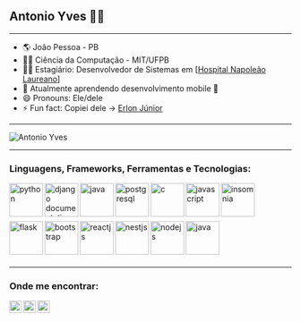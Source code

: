 ## Antonio Yves 👨‍💻

---

- 🌎 João Pessoa - PB
- 👨‍🎓 Ciência da Computação - MIT/UFPB
- 👨‍💻 Estagiário: Desenvolvedor de Sistemas em [<a href="http://hlaureano.org.br" target="_blank">Hospital Napoleão Laureano</a>]
- 🌱 Atualmente aprendendo desenvolvimento mobile 📱
- 😄 Pronouns: Ele/dele
- ⚡ Fun fact: Copiei dele -> [Erlon Júnior](https://github.com/ejrgeek)

---


<img align="center" src="https://github-readme-stats.vercel.app/api?username=antonio-yves&show_icons=true&theme=dark" alt="Antonio Yves" />

---

### Linguagens, Frameworks, Ferramentas e Tecnologias:
[<img align="left" alt="python" width="60px" src="https://www.flaticon.com/svg/static/icons/svg/1822/1822899.svg">][python]
[<img align="left" alt="django documentation" width="60px" src="https://cdn.iconscout.com/icon/free/png-512/django-2-282855.png">][django]
[<img align="left" alt="java" width="60px" src="https://www.ifpe.edu.br/campus/palmares/noticias/curso-de-extensao-em-java/javalogo.png/@@images/bf2f5d2c-6545-43bc-b187-9d01c6875d56.png">][java]
[<img align="left" alt="postgresql" width="60px" src="https://stato.blog.br/loja/image/cache/catalog/LOGO/postgresql-logo-500x500.png">][postgresql]
[<img align="left" alt="c" width="60px" src="https://cdn.freebiesupply.com/logos/large/2x/c-2975-logo-png-transparent.png">][c]
[<img align="left" alt="javascript" width="60px" src="https://images.vexels.com/media/users/3/166403/isolated/preview/a5a33bf3004830a2bd581e9fa65de660---cone-da-linguagem-de-programa----o-javascript-by-vexels.png">][javascript]
[<img align="left" alt="insomnia" width="60px" src="https://s3.amazonaws.com/s3.roaringapps.com/assets/icons/1561251841927-Insomnia.png">][insomnia]
<br/><br/><br/><br/>
[<img align="left" alt="flask" width="60px" src="https://miro.medium.com/max/800/1*Q5EUk28Xc3iCDoMSkrd1_w.png">][flask]
[<img align="left" alt="bootstrap" width="60px" src="https://camo.githubusercontent.com/a664defdd5c2ec93a3fbfb51e0f2aaafa5dc57bf1e13aa47456ced037b3cebe8/68747470733a2f2f676574626f6f7473747261702e636f6d2f646f63732f352e302f6173736574732f6272616e642f626f6f7473747261702d6c6f676f2d736861646f772e706e67">][bootstrap]
[<img align="left" alt="reactjs" width="60px" src="https://upload.wikimedia.org/wikipedia/commons/thumb/a/a7/React-icon.svg/1200px-React-icon.svg.png">][reactjs]
[<img align="left" alt="nestjs" width="60px" src="https://d33wubrfki0l68.cloudfront.net/e937e774cbbe23635999615ad5d7732decad182a/26072/logo-small.ede75a6b.svg">][nestjs]
[<img align="left" alt="nodejs" width="60px" src="https://img.icons8.com/color/452/nodejs.png">][nodejs]
[<img align="left" alt="java" width="60px" src="https://www.ifpe.edu.br/campus/palmares/noticias/curso-de-extensao-em-java/javalogo.png/@@images/bf2f5d2c-6545-43bc-b187-9d01c6875d56.png">][java]
<br/><br/><br/><br/>

---
 
### Onde me encontrar:
[<img align="left" alt="site" width="22px" src="https://upload.wikimedia.org/wikipedia/commons/thumb/1/12/High-contrast-applications-internet.svg/768px-High-contrast-applications-internet.svg.png" />][site]
[<img align="left" alt="linkedin" width="22px" src="https://cdn.jsdelivr.net/npm/simple-icons@v3/icons/linkedin.svg" />][linkedin]
[<img align="left" alt="Instagram" width="22px" src="https://cdn.jsdelivr.net/npm/simple-icons@v3/icons/instagram.svg" />][instagram]

<br/>

[linkedin]: https://www.linkedin.com/in/antonio-yves/
[instagram]: https://www.instagram.com/yvessousa/
[site]: https://antonio-yves.github.io/
[java]: https://java.com/pt-BR/
[insomnia]: https://insomnia.rest/
[python]: https://www.python.org/doc/
[django]: https://www.djangoproject.com/
[postgresql]: https://www.postgresql.org/docs/
[javascript]: https://developer.mozilla.org/pt-BR/docs/Web/JavaScript
[c]: https://pt.wikipedia.org/wiki/C_(linguagem_de_programa%C3%A7%C3%A3o)
[flask]: https://flask.palletsprojects.com/en/2.0.x/
[bootstrap]: https://getbootstrap.com/
[reactjs]: https://pt-br.reactjs.org/
[nestjs]: https://nestjs.com/
[nodejs]: https://nodejs.org/en/
[java]: https://www.java.com/pt-BR/
